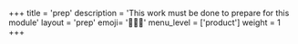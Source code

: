 +++
title = 'prep'
description = 'This work must be done to prepare for this module'
layout = 'prep'
emoji= '🧑🏾‍💻'
menu_level = ['product']
weight = 1
+++


